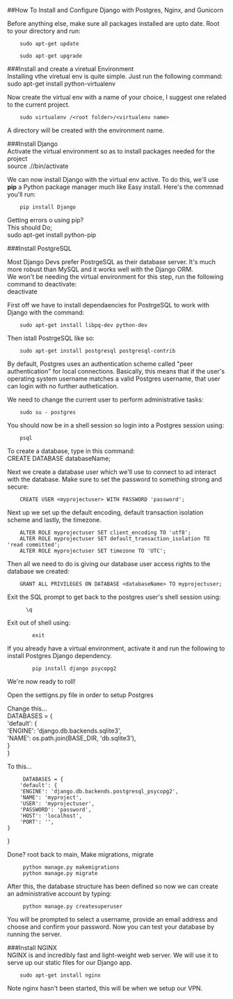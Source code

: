 


##How To Install and Configure Django with Postgres, Nginx, and Gunicorn  

Before anything else, make sure all packages installed are upto date. Root to your directory and run:  
        
        sudo apt-get update  
        
        sudo apt-get upgrade  
        
        
###Install and create a viretual Environment  
Installing vthe viretual env is quite simple. Just run the following command:  
        sudo apt-get install python-virtualenv  
        
 Now create the virtual env with a name of your choice, I suggest one related to the current project.  
        
        sudo virtualenv /<root folder>/<virtualenv name>  
        
A directory will be created with the environment name.  


###Install Django  
Activate the virtual environment so as to install packages needed for the project  
        source ./<env name>/bin/activate  
        
We can now install Django with the virtual env active. To do this, we'll use **pip** a Python package manager much like Easy install. Here's the commnad you'll run:  

        pip install Django  
        
Getting errors o using pip?  
This should Do;  
        sudo apt-get install python-pip  
        
        
 
        
###Install PostgreSQL  

Most Django Devs prefer PostrgeSQL as their database server. It's much more robust than MySQL and it works well with the Django ORM.  
We won't be needing the virtual environment for this step, run the following command to deactivate:  
        deactivate
        
First off we have to install dependaencies for PostrgeSQL to work with Django with the command:  
        
        sudo apt-get install libpq-dev python-dev
        
  Then istall PostrgeSQL like so:   
        
        sudo apt-get install postgresql postgresql-contrib  
        
        
By default, Postgres uses an authentication scheme called "peer authentication" for local connections. Basically, this means that if the user's operating system username matches a valid Postgres username, that user can login with no further authetication.  

We need to change the current user to perform administrative tasks:  
        
        sudo su - postgres
  You should now be in a shell session so login into a Postgres session using:  
        
        psql
        
To create a database, type in this command:  
        CREATE DATABASE databaseName;
        
 Next we create a database user which we'll use to connect to ad interact with the database. Make sure to set the password to something strong and secure:  
 
 
        CREATE USER <myprojectuser> WITH PASSWORD 'password';  
        
Next up we set up the default encoding, default transaction isolation scheme and lastly, the timezone.  

        ALTER ROLE myprojectuser SET client_encoding TO 'utf8';  
        ALTER ROLE myprojectuser SET default_transaction_isolation TO 'read committed';  
        ALTER ROLE myprojectuser SET timezone TO 'UTC';  
        
 Then all we need to do is giving our database user access rights to the database we created:  
 
 
        GRANT ALL PRIVILEGES ON DATABASE <databaseName> TO myprojectuser;  
        
        
Exit the SQL prompt to get back to the postgres user's shell session using:  
            
          \q  
Exit out of shell using:  
            
            exit
        
If you already have a virtual environment, activate it and run the following to install Postgres Django dependency.  

            pip install django psycopg2
        
We're now ready to roll!   


Open the settigns.py file in order to setup Postgres

Change this...  
            DATABASES = {  
        'default': {  
        'ENGINE': 'django.db.backends.sqlite3',  
        'NAME': os.path.join(BASE_DIR, 'db.sqlite3'),  
    }  
}  

To this...  

         DATABASES = {  
        'default': {  
        'ENGINE': 'django.db.backends.postgresql_psycopg2',  
        'NAME': 'myproject',  
        'USER': 'myprojectuser',  
        'PASSWORD': 'password',  
        'HOST': 'localhost',  
        'PORT': '',  
    }  
}  

Done? root back to main, Make migrations, migrate  

         python manage.py makemigrations  
         python manage.py migrate  
         
After this, the database structure has been defined so now we can create an administrative account by typing:  

         python manage.py createsuperuser  
         
You will be prompted to select a username, provide an email address and choose and confirm your password. Now you can test your database by running the server.  
         


###Install NGINX  
NGINX is and incredibly fast and light-weight web server. We will use it to serve up our static files for our Django app.  

        sudo apt-get install nginx  
  
Note nginx hasn't been started, this will be when we setup our VPN.  

        
        
        

        

